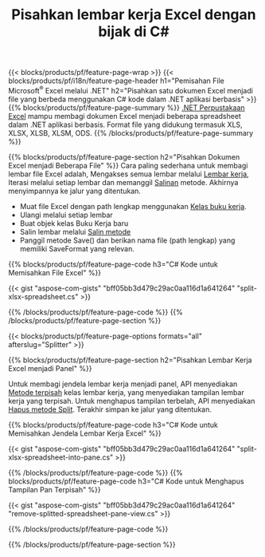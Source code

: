 ﻿---
title: Pisahkan lembar kerja Excel dengan bijak di C#
url: /id/net/splitter/
description: C# kode sumber yang menjelaskan cara membagi berkas Microsoft Excel menjadi beberapa berkas dalam aplikasi C#.NET Visual
---
{{< blocks/products/pf/feature-page-wrap >}}
{{< blocks/products/pf/i18n/feature-page-header h1="Pemisahan File Microsoft<sup>&reg;</sup> Excel melalui .NET" h2="Pisahkan satu dokumen Excel menjadi file yang berbeda menggunakan C# kode dalam .NET aplikasi berbasis" >}}
{{% blocks/products/pf/feature-page-summary %}}
[.NET Perpustakaan Excel](/cells/net/) mampu membagi dokumen Excel menjadi beberapa spreadsheet dalam .NET aplikasi berbasis. Format file yang didukung termasuk XLS, XLSX, XLSB, XLSM, ODS.
{{% /blocks/products/pf/feature-page-summary %}}

{{% blocks/products/pf/feature-page-section h2="Pisahkan Dokumen Excel menjadi Beberapa File" %}}
Cara paling sederhana untuk membagi lembar file Excel adalah, Mengakses semua lembar melalui [Lembar kerja](https://apireference.aspose.com/cells/net/aspose.cells/workbook/properties/worksheets), Iterasi melalui setiap lembar dan memanggil [Salinan](https://apireference.aspose.com/cells/net/aspose.cells/worksheet/methods/copy) metode. Akhirnya menyimpannya ke jalur yang ditentukan. 

+ Muat file Excel dengan path lengkap menggunakan [Kelas buku kerja](https://apireference.aspose.com/cells/net/aspose.cells/workbook).
+ Ulangi melalui setiap lembar
+ Buat objek kelas Buku Kerja baru
+ Salin lembar melalui [Salin metode](https://apireference.aspose.com/cells/net/aspose.cells/worksheet/methods/copy)
+ Panggil metode Save() dan berikan nama file (path lengkap) yang memiliki SaveFormat yang relevan.

{{% blocks/products/pf/feature-page-code h3="C# Kode untuk Memisahkan File Excel" %}}

{{< gist "aspose-com-gists" "bff05bb3d479c29ac0aa116d1a641264" "split-xlsx-spreadsheet.cs" >}}

{{% /blocks/products/pf/feature-page-code %}}
{{% /blocks/products/pf/feature-page-section %}}

{{< blocks/products/pf/feature-page-options formats="all" afterslug="Splitter" >}}

{{% blocks/products/pf/feature-page-section h2="Pisahkan Lembar Kerja Excel menjadi Panel" %}}

Untuk membagi jendela lembar kerja menjadi panel, API menyediakan [Metode terpisah](https://apireference.aspose.com/cells/net/aspose.cells/worksheet/methods/split) kelas lembar kerja, yang menyediakan tampilan lembar kerja yang terpisah. Untuk menghapus tampilan terbelah, API menyediakan [Hapus metode Split](https://apireference.aspose.com/cells/net/aspose.cells/worksheet/methods/removesplit). Terakhir simpan ke jalur yang ditentukan. 

{{% blocks/products/pf/feature-page-code h3="C# Kode untuk Memisahkan Jendela Lembar Kerja Excel" %}}

{{< gist "aspose-com-gists" "bff05bb3d479c29ac0aa116d1a641264" "split-xlsx-spreadsheet-into-pane.cs" >}}

{{% /blocks/products/pf/feature-page-code %}}
{{% blocks/products/pf/feature-page-code h3="C# Kode untuk Menghapus Tampilan Pan Terpisah" %}}

{{< gist "aspose-com-gists" "bff05bb3d479c29ac0aa116d1a641264" "remove-splitted-spreadsheet-pane-view.cs" >}}

{{% /blocks/products/pf/feature-page-code %}}

{{% /blocks/products/pf/feature-page-section %}}
